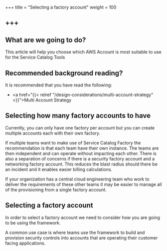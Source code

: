 +++
title = "Selecting a factory account"
weight = 100

+++
---

## What are we going to do?

This article will help you choose which AWS Account is most suitable to use for the Service Catalog Tools


## Recommended background reading?

It is recommended that you have read the following:
 
- <a href="{{< relref "/design-considerations/multi-account-strategy" >}}">Multi Account Strategy</a>

## Selecting how many factory accounts to have

Currently, you can only have one factory per account but you can create multiple accounts each with their own factory.

If multiple teams want to make use of Service Catalog Factory the recommendation is that each team have 
their own instance.  The teams are then independent and can operate without impacting each other.  There is also a 
separation of concerns if there is a security factory account and a networking factory account.  This reduces the blast
radius should there be an incident and it enables easier billing calculations.

If your organization has a central cloud engineering team who work to deliver the requirements of these other teams it 
may be easier to manage all of the provisioning from a single factory account.


## Selecting a factory account


In order to select a factory account we need to consider how you are going to be using the framework.

A common use case is where teams use the framework to build and provision security controls into accounts that are operating their customer facing applications.

